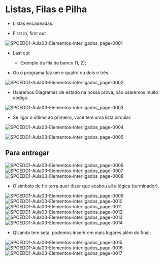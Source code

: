 # Listas, Filas e Pilha 

- Listas encadeadas.

- First in, first out

![SPOEDD1-Aula03-Elementos-interligados_page-0001](https://github.com/user-attachments/assets/885b317a-7eba-474b-a85f-39a86affb1ed)

- Last out
  - Exemplo da fila de banco (1, 2);

- Ou o programa faz um e quatro ou dois e três.

![SPOEDD1-Aula03-Elementos-interligados_page-0002](https://github.com/user-attachments/assets/bb0598ad-2ec9-490c-ad49-7715b694b3cb)

- Usaremos Diagramas de estado na nossa prova, não usaremos muito código.

![SPOEDD1-Aula03-Elementos-interligados_page-0003](https://github.com/user-attachments/assets/5eedcfa8-4c0b-47f5-8a79-ec4a01e3ae9c)

- Se ligar o último ao primeiro, você tem uma lista circular.

![SPOEDD1-Aula03-Elementos-interligados_page-0004](https://github.com/user-attachments/assets/7d9a14f3-e365-474d-bf79-d6058e3af7a7)

![SPOEDD1-Aula03-Elementos-interligados_page-0005](https://github.com/user-attachments/assets/bbca3997-a75c-46df-9817-0c2960a8604b)

## Para entregar
![SPOEDD1-Aula03-Elementos-interligados_page-0006](https://github.com/user-attachments/assets/96c80aac-3cf5-49ec-9e1e-19fd19600eae)
![SPOEDD1-Aula03-Elementos-interligados_page-0007](https://github.com/user-attachments/assets/05e2981f-acbd-4cd6-b487-fceed1b7ba6e)
![SPOEDD1-Aula03-Elementos-interligados_page-0008](https://github.com/user-attachments/assets/ef853349-18c6-455f-bd1c-706d903dbd8a)

- O simbolo de fio terra quer dizer que acabou ali a lógica (terminador).

![SPOEDD1-Aula03-Elementos-interligados_page-0009](https://github.com/user-attachments/assets/276f59b9-b37b-4fa8-8f5b-8dd8d4f0a2c0)
![SPOEDD1-Aula03-Elementos-interligados_page-0010](https://github.com/user-attachments/assets/4857592d-f145-4157-993b-3e349e985ab2)
![SPOEDD1-Aula03-Elementos-interligados_page-0011](https://github.com/user-attachments/assets/b3548e6b-8757-449d-afb6-fa55d40e65f8)
![SPOEDD1-Aula03-Elementos-interligados_page-0012](https://github.com/user-attachments/assets/5a8b9296-822a-4686-aef3-a2120878a794)
![SPOEDD1-Aula03-Elementos-interligados_page-0013](https://github.com/user-attachments/assets/92ef942b-b56b-4115-938a-30db0cdbd51a)
![SPOEDD1-Aula03-Elementos-interligados_page-0014](https://github.com/user-attachments/assets/fa3a3158-6b87-4b1b-9a36-152089e4b3e4)

- QUando tem seta, podemos inserir em mais lugares além do final;

![SPOEDD1-Aula03-Elementos-interligados_page-0015](https://github.com/user-attachments/assets/19c7794c-208d-4783-8a0a-a95ade5747ee)
![SPOEDD1-Aula03-Elementos-interligados_page-0016](https://github.com/user-attachments/assets/df043f9a-1eeb-4a14-a7b1-e1a924cba157)
![SPOEDD1-Aula03-Elementos-interligados_page-0017](https://github.com/user-attachments/assets/42c3de63-3fb9-45e3-830d-3d973a8fdd07)
